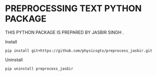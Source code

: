 # PREPROCESSING TEXT PYTHON PACKAGE

THIS PYTHON PACKAGE IS PREPARED BY JASBIR SINGH .

Install

`pip install git+https://github.com/physicsgtx/preprocess_jasbir.git`

Uninstall

`pip uninstall preprocess_jasbir`
